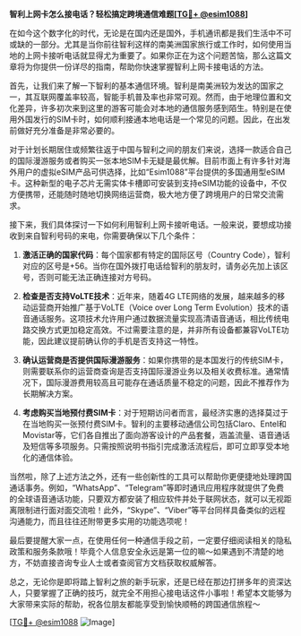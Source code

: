 **智利上网卡怎么接电话？轻松搞定跨境通信难题[[TG💪+ @esim1088](https://t.me/s/esim1088)]**

在如今这个数字化的时代，无论是在国内还是国外，手机通讯都是我们生活中不可或缺的一部分。尤其是当你前往智利这样的南美洲国家旅行或工作时，如何使用当地的上网卡接听电话就显得尤为重要了。如果你正在为这个问题苦恼，那么这篇文章将为你提供一份详尽的指南，帮助你快速掌握智利上网卡接电话的方法。

首先，让我们来了解一下智利的基本通信环境。智利是南美洲较为发达的国家之一，其互联网覆盖率较高，智能手机普及率也非常可观。然而，由于地理位置和文化差异，许多初次来到这里的游客可能会对本地的通信服务感到陌生。特别是在使用外国发行的SIM卡时，如何顺利接通本地电话是一个常见的问题。因此，在出发前做好充分准备是非常必要的。

对于计划长期居住或频繁往返于中国与智利之间的朋友们来说，选择一款适合自己的国际漫游服务或者购买一张本地SIM卡无疑是最优解。目前市面上有许多针对海外用户的虚拟eSIM产品可供选择，比如“Esim1088”平台提供的多国通用型eSIM卡。这种新型的电子芯片无需实体卡槽即可安装到支持eSIM功能的设备中，不仅方便携带，还能随时随地切换网络运营商，极大地方便了跨境用户的日常交流需求。

接下来，我们具体探讨一下如何利用智利上网卡接听电话。一般来说，要想成功接收到来自智利号码的来电，你需要确保以下几个条件：

1. **激活正确的国家代码**：每个国家都有特定的国际区号（Country Code），智利对应的区号是+56。当你在国外拨打电话给智利的朋友时，请务必先加上该区号，否则可能无法正确连接对方号码。

2. **检查是否支持VoLTE技术**：近年来，随着4G LTE网络的发展，越来越多的移动运营商开始推广基于VoLTE（Voice over Long Term Evolution）技术的语音通话服务。这项技术允许用户通过数据流量实现高清语音通话，相比传统电路交换方式更加稳定高效。不过需要注意的是，并非所有设备都兼容VoLTE功能，因此建议提前确认你的手机是否支持这一特性。

3. **确认运营商是否提供国际漫游服务**：如果你携带的是本国发行的传统SIM卡，则需要联系你的运营商查询是否支持国际漫游业务以及相关收费标准。通常情况下，国际漫游费用较高且可能存在通话质量不稳定的问题，因此不推荐作为长期解决方案。

4. **考虑购买当地预付费SIM卡**：对于短期访问者而言，最经济实惠的选择莫过于在当地购买一张预付费SIM卡。智利的主要移动通信公司包括Claro、Entel和Movistar等，它们各自推出了面向游客设计的产品套餐，涵盖流量、语音通话及短信等多项服务。只需按照说明书指引完成激活流程后，即可立即享受本地化的通信体验。

当然啦，除了上述方法之外，还有一些创新性的工具可以帮助你更便捷地处理跨国通话事务。例如，“WhatsApp”、“Telegram”等即时通讯应用程序就提供了免费的全球语音通话功能，只要双方都安装了相应软件并处于联网状态，就可以无视距离限制进行面对面交流啦！此外，“Skype”、“Viber”等平台同样具备类似的远程沟通能力，而且往往还附带更多实用的功能选项呢！

最后要提醒大家一点，在使用任何一种通信手段之前，一定要仔细阅读相关的隐私政策和服务条款哦！毕竟个人信息安全永远是第一位的嘛～如果遇到不清楚的地方，不妨直接咨询专业人士或者查阅官方文档获取权威解答。

总之，无论你是即将踏上智利之旅的新手玩家，还是已经在那边打拼多年的资深达人，只要掌握了正确的技巧，就完全不用担心接电话这件小事啦！希望本文能够为大家带来实际的帮助，祝各位朋友都能享受到愉快顺畅的跨国通信旅程～

[[TG💪+ @esim1088](https://t.me/s/esim1088) ![Image](https://i.postimg.cc/4NQfJmqS/Snipaste-2025-05-13-00-14-12.png)]